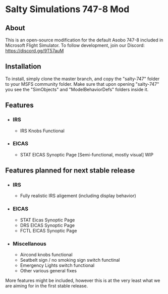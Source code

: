 # Salty Simulations 747-8 Mod

<b><h2>About</h2></b>
This is an open-source modification for the default Asobo 747-8 included in Microsoft Flight Simulator. To follow development, join our Discord: https://discord.gg/9T57auM

<b><h2>Installation</h2></b>
To install, simply clone the master branch, and copy the "salty-747" folder to your MSFS community folder. Make sure that upon opening "salty-747" you see the "SimObjects" and "ModelBehaviorDefs" folders inside it.

## Features
* ### IRS
  * IRS Knobs Functional
* ### EICAS
  * STAT EICAS Synoptic Page [Semi-functional, mostly visual] WIP

## Features planned for next stable release
* ### IRS
  * Fully realistic IRS aligement (including display behavior)
* ### EICAS
  * STAT Eicas Synoptic Page
  * DRS EICAS Synoptic Page
  * FCTL EICAS Synoptic Page
* ### Miscellanous
  * Aircond knobs functional
  * Seatbelt sign / no smoking sign switch functinal
  * Emergency Lights switch functional
  * Other various general fixes
  
More features might be included, however this is at the very least what we are aiming for in the first stable release.
